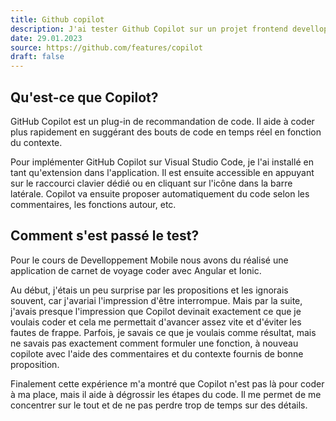 ```yaml
---
title: Github copilot 
description: J'ai tester Github Copilot sur un projet frontend develloper avec Angular
date: 29.01.2023
source: https://github.com/features/copilot
draft: false
---
```

## Qu'est-ce que Copilot?
GitHub Copilot est un plug-in de recommandation de code. Il aide à coder plus rapidement en suggérant des bouts de code en temps réel en fonction du contexte. 

Pour implémenter GitHub Copilot sur Visual Studio Code, je l'ai installé en tant qu'extension dans l'application. Il est ensuite accessible en appuyant sur le raccourci clavier dédié ou en cliquant sur l'icône dans la barre latérale. Copilot va ensuite proposer automatiquement du code selon les commentaires, les fonctions autour, etc.

## Comment s'est passé le test?
Pour le cours de Develloppement Mobile nous avons du réalisé une application de carnet de voyage coder avec Angular et Ionic. 

Au début, j'étais un peu surprise par les propositions et les ignorais souvent, car j'avariai l'impression d'être interrompue. Mais par la suite, j'avais presque l'impression que Copilot devinait exactement ce que je voulais coder et cela me permettait d'avancer assez vite et d'éviter les fautes de frappe. Parfois, je savais ce que je voulais comme résultat, mais ne savais pas exactement comment formuler une fonction, à nouveau copilote avec l'aide des commentaires et du contexte fournis de bonne proposition.

Finalement cette expérience m'a montré que Copilot n'est pas là pour coder à ma place, mais il aide à dégrossir les étapes du code. Il me permet de me concentrer sur le tout et de ne pas perdre trop de temps sur des détails.